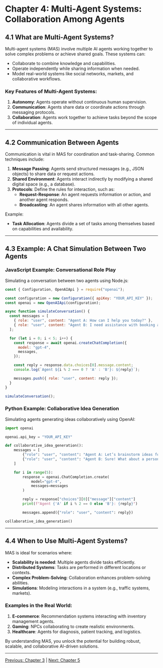 # Chapter 4: Multi-Agent Systems: Collaboration Among Agents

## **4.1 What are Multi-Agent Systems?**

Multi-agent systems (MAS) involve multiple AI agents working together to solve complex problems or achieve shared goals. These systems can:

- Collaborate to combine knowledge and capabilities.
- Operate independently while sharing information when needed.
- Model real-world systems like social networks, markets, and collaborative workflows.

### **Key Features of Multi-Agent Systems:**

1. **Autonomy**: Agents operate without continuous human supervision.
2. **Communication**: Agents share data or coordinate actions through messaging protocols.
3. **Collaboration**: Agents work together to achieve tasks beyond the scope of individual agents.

---

## **4.2 Communication Between Agents**

Communication is vital in MAS for coordination and task-sharing. Common techniques include:

1. **Message Passing**: Agents send structured messages (e.g., JSON objects) to share data or request actions.
2. **Shared Environment**: Agents interact indirectly by modifying a shared digital space (e.g., a database).
3. **Protocols**: Define the rules for interaction, such as:
   - **Request-Response**: An agent requests information or action, and another agent responds.
   - **Broadcasting**: An agent shares information with all other agents.

Example:
- **Task Allocation**: Agents divide a set of tasks among themselves based on capabilities and availability.

---

## **4.3 Example: A Chat Simulation Between Two Agents**

### **JavaScript Example: Conversational Role Play**

Simulating a conversation between two agents using Node.js:

```javascript
const { Configuration, OpenAIApi } = require("openai");

const configuration = new Configuration({ apiKey: "YOUR_API_KEY" });
const openai = new OpenAIApi(configuration);

async function simulateConversation() {
  const messages = [
    { role: "user", content: "Agent A: How can I help you today?" },
    { role: "user", content: "Agent B: I need assistance with booking a flight." }
  ];

  for (let i = 0; i < 5; i++) {
    const response = await openai.createChatCompletion({
      model: "gpt-4",
      messages,
    });

    const reply = response.data.choices[0].message.content;
    console.log(`Agent ${i % 2 === 0 ? 'A' : 'B'}: ${reply}`);

    messages.push({ role: "user", content: reply });
  }
}

simulateConversation();
```

### **Python Example: Collaborative Idea Generation**

Simulating agents generating ideas collaboratively using OpenAI:

```python
import openai

openai.api_key = "YOUR_API_KEY"

def collaborative_idea_generation():
    messages = [
        {"role": "user", "content": "Agent A: Let’s brainstorm ideas for a new app."},
        {"role": "user", "content": "Agent B: Sure! What about a personal finance tracker?"}
    ]

    for i in range(5):
        response = openai.ChatCompletion.create(
            model="gpt-4",
            messages=messages
        )

        reply = response["choices"][0]["message"]["content"]
        print(f"Agent {'A' if i % 2 == 0 else 'B'}: {reply}")

        messages.append({"role": "user", "content": reply})

collaborative_idea_generation()
```

---

## **4.4 When to Use Multi-Agent Systems?**

MAS is ideal for scenarios where:

- **Scalability is needed**: Multiple agents divide tasks efficiently.
- **Distributed Systems**: Tasks are performed in different locations or contexts.
- **Complex Problem-Solving**: Collaboration enhances problem-solving abilities.
- **Simulations**: Modeling interactions in a system (e.g., traffic systems, markets).

### **Examples in the Real World:**

1. **E-commerce**: Recommendation systems interacting with inventory management agents.
2. **Gaming**: NPCs collaborating to create realistic environments.
3. **Healthcare**: Agents for diagnosis, patient tracking, and logistics.

By understanding MAS, you unlock the potential for building robust, scalable, and collaborative AI-driven solutions.

---

[Previous: Chapter 3](https://github.com/FrugalX/ai_agents_ebook_draft/blob/main/Chapter%203%20Building%20a%20Single-Agent.md) | [Next: Chapter 5](https://github.com/FrugalX/ai_agents_ebook_draft/blob/main/Chapter%205%20Autonomous%20and%20Self-Orc.md)


